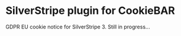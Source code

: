 # SilverStripe plugin for CookieBAR #

GDPR EU cookie notice for SilverStripe 3. Still in progress...